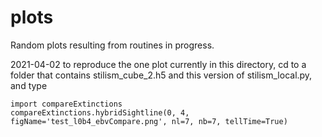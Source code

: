 # plots #

Random plots resulting from routines in progress.

2021-04-02 to reproduce the one plot currently in this directory, cd to a folder that contains stilism_cube_2.h5 and this version of stilism_local.py, and type

```
import compareExtinctions
compareExtinctions.hybridSightline(0, 4, figName='test_l0b4_ebvCompare.png', nl=7, nb=7, tellTime=True) 
```
